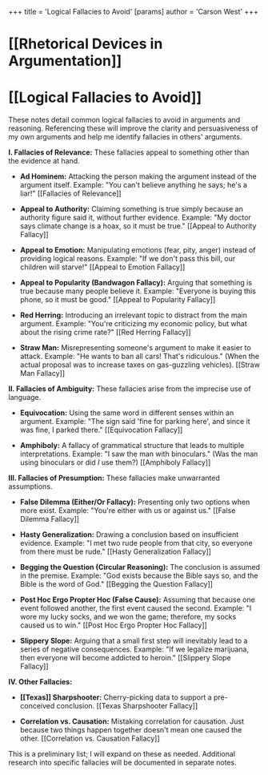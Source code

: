 +++
 title = 'Logical Fallacies to Avoid'
[params]
	author = 'Carson West'
+++
# [[Rhetorical Devices in Argumentation]]
# [[Logical Fallacies to Avoid]]

These notes detail common logical fallacies to avoid in arguments and reasoning.  Referencing these will improve the clarity and persuasiveness of my own arguments and help me identify fallacies in others' arguments.

**I. Fallacies of Relevance:** These fallacies appeal to something other than the evidence at hand.

* **Ad Hominem:** Attacking the person making the argument instead of the argument itself.  Example: "You can't believe anything he says; he's a liar!"  [[Fallacies of Relevance]]

* **Appeal to Authority:** Claiming something is true simply because an authority figure said it, without further evidence. Example: "My doctor says climate change is a hoax, so it must be true." [[Appeal to Authority Fallacy]]

* **Appeal to Emotion:** Manipulating emotions (fear, pity, anger) instead of providing logical reasons. Example: "If we don't pass this bill, our children will starve!"  [[Appeal to Emotion Fallacy]]

* **Appeal to Popularity (Bandwagon Fallacy):**  Arguing that something is true because many people believe it. Example: "Everyone is buying this phone, so it must be good." [[Appeal to Popularity Fallacy]]

* **Red Herring:** Introducing an irrelevant topic to distract from the main argument. Example: "You're criticizing my economic policy, but what about the rising crime rate?" [[Red Herring Fallacy]]

* **Straw Man:** Misrepresenting someone's argument to make it easier to attack. Example: "He wants to ban all cars! That's ridiculous." (When the actual proposal was to increase taxes on gas-guzzling vehicles). [[Straw Man Fallacy]]


**II. Fallacies of Ambiguity:** These fallacies arise from the imprecise use of language.

* **Equivocation:** Using the same word in different senses within an argument. Example: "The sign said 'fine for parking here', and since it was fine, I parked there." [[Equivocation Fallacy]]

* **Amphiboly:**  A fallacy of grammatical structure that leads to multiple interpretations. Example: "I saw the man with binoculars." (Was the man using binoculars or did *I* use them?) [[Amphiboly Fallacy]]


**III. Fallacies of Presumption:** These fallacies make unwarranted assumptions.

* **False Dilemma (Either/Or Fallacy):** Presenting only two options when more exist. Example: "You're either with us or against us." [[False Dilemma Fallacy]]

* **Hasty Generalization:** Drawing a conclusion based on insufficient evidence. Example: "I met two rude people from that city, so everyone from there must be rude." [[Hasty Generalization Fallacy]]

* **Begging the Question (Circular Reasoning):** The conclusion is assumed in the premise. Example: "God exists because the Bible says so, and the Bible is the word of God." [[Begging the Question Fallacy]]

* **Post Hoc Ergo Propter Hoc (False Cause):** Assuming that because one event followed another, the first event caused the second. Example: "I wore my lucky socks, and we won the game; therefore, my socks caused us to win." [[Post Hoc Ergo Propter Hoc Fallacy]]

* **Slippery Slope:** Arguing that a small first step will inevitably lead to a series of negative consequences. Example: "If we legalize marijuana, then everyone will become addicted to heroin." [[Slippery Slope Fallacy]]


**IV.  Other Fallacies:**

* **[[Texas]] Sharpshooter:** Cherry-picking data to support a pre-conceived conclusion.  [[Texas Sharpshooter Fallacy]]

* **Correlation vs. Causation:** Mistaking correlation for causation. Just because two things happen together doesn't mean one caused the other. [[Correlation vs. Causation Fallacy]]


This is a preliminary list;  I will expand on these as needed.  Additional research into specific fallacies will be documented in separate notes.

